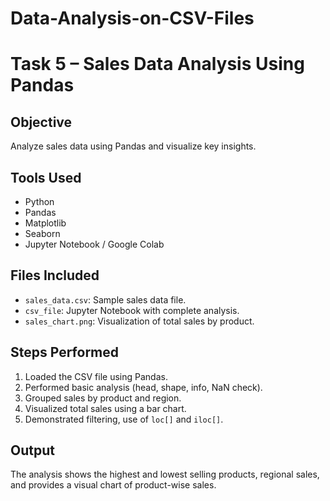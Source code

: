 # Data-Analysis-on-CSV-Files

# Task 5 – Sales Data Analysis Using Pandas

## Objective
Analyze sales data using Pandas and visualize key insights.

## Tools Used
- Python
- Pandas
- Matplotlib
- Seaborn
- Jupyter Notebook / Google Colab

## Files Included
- `sales_data.csv`: Sample sales data file.
- `csv_file`: Jupyter Notebook with complete analysis.
- `sales_chart.png`: Visualization of total sales by product.

## Steps Performed
1. Loaded the CSV file using Pandas.
2. Performed basic analysis (head, shape, info, NaN check).
3. Grouped sales by product and region.
4. Visualized total sales using a bar chart.
5. Demonstrated filtering, use of `loc[]` and `iloc[]`.

## Output
The analysis shows the highest and lowest selling products, regional sales, and provides a visual chart of product-wise sales.
